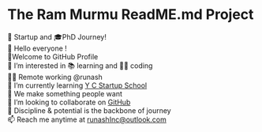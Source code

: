 # The Ram Murmu ReadME.md Project
🚀 Startup and 🎓PhD Journey!<br>
👋 Hello everyone !<br>
👏Welcome to GitHub Profile<br>
👀 I’m interested in 📚 learning and 🧑‍💻 coding<br>
🧑‍💻 Remote working @runash<br>
🌱 I’m currently learning  [Y C Startup School](www.ycombinator.com)<br>
📝 We make something people want<br>
💞️ I’m looking to collaborate on [GitHub](github.com/rammurmu)<br>
🧘 Discipline & potential is the backbone of journey<br>
📫 Reach me anytime at runashInc@outlook.com<br>

<!---

Ram Murmu/rammurmu is a ✨ special ✨ repository because its `README.md` (this file) appears on your GitHub profile.

You can click the Preview link to take a look at your changes.

--->

